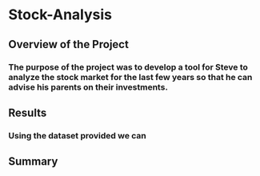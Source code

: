 # Stock-Analysis
## Overview of the Project
### The purpose of the project was to develop a tool for Steve to analyze the stock market for the last few years so that he can advise his parents on their investments.

## Results
### Using the dataset provided we can 
## Summary
